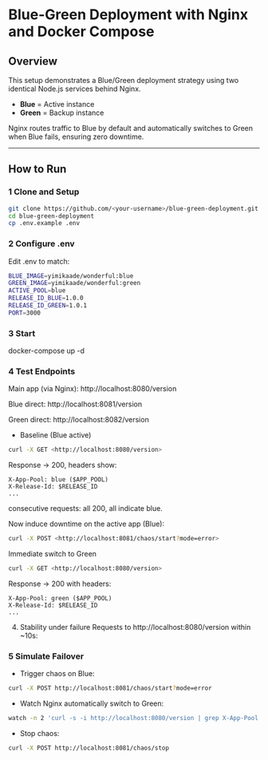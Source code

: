 # Blue-Green Deployment with Nginx and Docker Compose

## Overview
This setup demonstrates a Blue/Green deployment strategy using two identical Node.js services behind Nginx.  
- **Blue** = Active instance  
- **Green** = Backup instance  

Nginx routes traffic to Blue by default and automatically switches to Green when Blue fails, ensuring zero downtime.

---

## How to Run

### 1️ Clone and Setup
```bash
git clone https://github.com/<your-username>/blue-green-deployment.git
cd blue-green-deployment
cp .env.example .env
```
### 2 Configure .env

Edit .env to match:
```bash
BLUE_IMAGE=yimikaade/wonderful:blue
GREEN_IMAGE=yimikaade/wonderful:green
ACTIVE_POOL=blue
RELEASE_ID_BLUE=1.0.0
RELEASE_ID_GREEN=1.0.1
PORT=3000
```
### 3️ Start
docker-compose up -d

### 4️ Test Endpoints

Main app (via Nginx): http://localhost:8080/version

Blue direct: http://localhost:8081/version

Green direct: http://localhost:8082/version

- Baseline (Blue active)
```bash
curl -X GET <http://localhost:8080/version> 
```
Response → 200, headers show:
```
X-App-Pool: blue ($APP_POOL)
X-Release-Id: $RELEASE_ID
...
```
consecutive requests: all 200, all indicate blue.

Now induce downtime on the active app (Blue):
```bash
curl -X POST <http://localhost:8081/chaos/start?mode=error> 
 ``` 
Immediate switch to Green
```bash
curl -X GET <http://localhost:8080/version> 
```
Response → 200 with headers:
```
X-App-Pool: green ($APP_POOL)
X-Release-Id: $RELEASE_ID
...
```
4.   Stability under failure
Requests to http://localhost:8080/version within ~10s:

### 5️ Simulate Failover

- Trigger chaos on Blue:
```bash
curl -X POST http://localhost:8081/chaos/start?mode=error
```
- Watch Nginx automatically switch to Green:
```bash
watch -n 2 'curl -s -i http://localhost:8080/version | grep X-App-Pool'
```

- Stop chaos:
```bash
curl -X POST http://localhost:8081/chaos/stop
```
